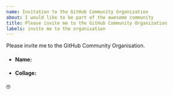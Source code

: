 ```yaml
---
name: Invitation to the GitHub Community Organization
about: I would like to be part of the awesome community
title: Please invite me to the GitHub Community Organization
labels: invite me to the organisation
---
```


Please invite me to the GitHub Community Organisation.


- #### Name:

- #### Collage:

:nerd_face:
